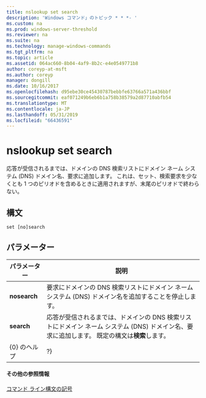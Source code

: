```yaml
---
title: nslookup set search
description: 'Windows コマンド」のトピック * * *- '
ms.custom: na
ms.prod: windows-server-threshold
ms.reviewer: na
ms.suite: na
ms.technology: manage-windows-commands
ms.tgt_pltfrm: na
ms.topic: article
ms.assetid: 064ac660-8b04-4af9-8b2c-e4e0549771b8
author: coreyp-at-msft
ms.author: coreyp
manager: dongill
ms.date: 10/16/2017
ms.openlocfilehash: d95ebe30ce45430787bebbfe63766a571a436bbf
ms.sourcegitcommit: eaf071249b6eb6b1a758b38579a2d87710abfb54
ms.translationtype: MT
ms.contentlocale: ja-JP
ms.lasthandoff: 05/31/2019
ms.locfileid: "66436591"
---
```

# <a name="nslookup-set-search"></a>nslookup set search



応答が受信されるまでは、ドメインの DNS 検索リストにドメイン ネーム システム (DNS) ドメイン名、要求に追加します。 これは、セット、検索要求を少なくとも 1 つのピリオドを含めるときに適用されますが、末尾のピリオドで終わらない。

## <a name="syntax"></a>構文

```
set [no]search
```

## <a name="parameters"></a>パラメーター

|  パラメーター   |                                                                          説明                                                                          |
|--------------|---------------------------------------------------------------------------------------------------------------------------------------------------------------|
| **nosearch** |                            要求にドメインの DNS 検索リストにドメイン ネーム システム (DNS) ドメイン名を追加することを停止します。                            |
|  **search**  | 応答が受信されるまでは、ドメインの DNS 検索リストにドメイン ネーム システム (DNS) ドメイン名、要求に追加します。 既定の構文は**検索**します。 |
|    {0} のヘルプ     |                                                                              ?}                                                                               |

#### <a name="additional-references"></a>その他の参照情報

[コマンド ライン構文の記号](command-line-syntax-key.md)